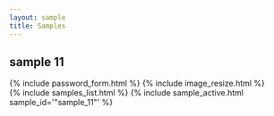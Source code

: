 ```yaml
---
layout: sample
title: Samples
---
```

<div id="wrapper">
<div id="content_area">
<div id="content_body">

<div id="sample">
<h2>sample 11</h2>
{% include password_form.html %}
{% include image_resize.html %}
<div id="placeholder1"></div>
<div id="placeholder2"></div>
<div id="placeholder3"></div>
<div id="placeholder4"></div>
<div id="placeholder5"></div>
</div>

</div>
</div>
{% include samples_list.html %}
{% include sample_active.html sample_id='"sample_11"' %}
</div>

<script type="text/javascript">
function growImages() {
	 growImage('#img1');
	 growImage('#img2');
	 growImage('#img3');
	 growImage('#img4');
	 growImage('#img5');
}

function shrinkImages() {
	 shrinkImage('#img1');
	 shrinkImage('#img2');
	 shrinkImage('#img3');
	 shrinkImage('#img4');
	 shrinkImage('#img5');
}

function decryptAllImages() {
        setFeedback('Decrypting ...');
	var password = document.getElementById('password').value;
	var def1 = decryptAndDisplaySingleImage('/jeremyclough/assets/images/samples/SAMP-719-1.jpg.encrypted',password,'placeholder1','img1');
	def1.fail(function(err) {
		setFeedback(err);
	});
	def1.done(function() {
		var def2 = decryptAndDisplaySingleImage('/jeremyclough/assets/images/samples/SAMP-719-2.jpg.encrypted',password,'placeholder2','img2');
		def2.fail(function(err) {
			setFeedback(err);	
		});
		def2.done(function() {
			var def3 = decryptAndDisplaySingleImage('/jeremyclough/assets/images/samples/SAMP-719-3.jpg.encrypted',password,'placeholder3','img3');
			def3.fail(function(err) {
				setFeedback(err);
			});
			def3.done(function() {
				var def4 = decryptAndDisplaySingleImage('/jeremyclough/assets/images/samples/SAMP-719-4.jpg.encrypted',password,'placeholder4','img4');
				def4.fail(function(err) {
					setFeedback(err);
				});
				def4.done(function() {
					var def5 = decryptAndDisplaySingleImage('/jeremyclough/assets/images/samples/SAMP-719-5.jpg.encrypted',password,'placeholder5','img5');
					def5.fail(function(err) {
						setFeedback(err);
					});
					def5.done(function() {
						$("#form_password").toggle();		// Hide the password form.
						$('.fadein').toggle('slow');		// Un-hide the images.
						$("#sample_resize_buttons").toggle();	// Un-hide image resize buttons.
					});
				});
			});
		});
	});
}
</script>

